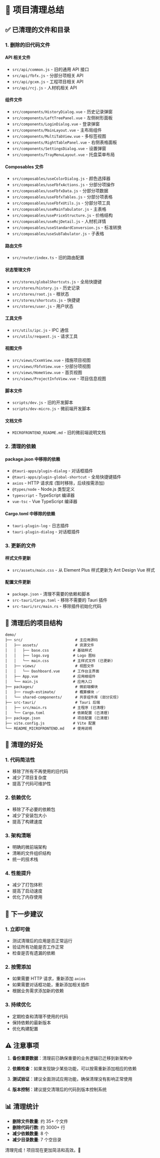 # 🧹 项目清理总结

## ✅ 已清理的文件和目录

### 1. 删除的旧代码文件

#### API 相关文件
- `src/api/common.js` - 旧的通用 API 接口
- `src/api/fbfx.js` - 分部分项相关 API
- `src/api/gcxm.js` - 工程项目相关 API  
- `src/api/rcj.js` - 人材机相关 API

#### 组件文件
- `src/components/HistoryDialog.vue` - 历史记录弹窗
- `src/components/LeftTreePanel.vue` - 左侧树形面板
- `src/components/LoginDialog.vue` - 登录弹窗
- `src/components/MainLayout.vue` - 主布局组件
- `src/components/MultiTabView.vue` - 多标签视图
- `src/components/RightTablePanel.vue` - 右侧表格面板
- `src/components/SettingsDialog.vue` - 设置弹窗
- `src/components/TrayMenuLayout.vue` - 托盘菜单布局

#### Composables 文件
- `src/composables/useColorDialog.js` - 颜色选择器
- `src/composables/useFbfxActions.js` - 分部分项操作
- `src/composables/useFbfxData.js` - 分部分项数据
- `src/composables/useFbfxTables.js` - 分部分项表格
- `src/composables/useFbfxUtils.js` - 分部分项工具
- `src/composables/useMainTabulator.js` - 主表格
- `src/composables/usePriceStructure.js` - 价格结构
- `src/composables/useRcjDetail.js` - 人材机详情
- `src/composables/useStandardConversion.js` - 标准转换
- `src/composables/useSubTabulator.js` - 子表格

#### 路由文件
- `src/router/index.ts` - 旧的路由配置

#### 状态管理文件
- `src/stores/globalShortcuts.js` - 全局快捷键
- `src/stores/history.js` - 历史记录
- `src/stores/root.js` - 根状态
- `src/stores/shortcuts.js` - 快捷键
- `src/stores/user.js` - 用户状态

#### 工具文件
- `src/utils/ipc.js` - IPC 通信
- `src/utils/request.js` - 请求工具

#### 视图文件
- `src/views/CxxmView.vue` - 措施项目视图
- `src/views/FbfxView.vue` - 分部分项视图
- `src/views/HomeView.vue` - 首页视图
- `src/views/ProjectInfoView.vue` - 项目信息视图

#### 脚本文件
- `scripts/dev.js` - 旧的开发脚本
- `scripts/dev-micro.js` - 微前端开发脚本

#### 文档文件
- `MICROFRONTEND_README.md` - 旧的微前端说明文档

### 2. 清理的依赖

#### package.json 中移除的依赖
- `@tauri-apps/plugin-dialog` - 对话框插件
- `@tauri-apps/plugin-global-shortcut` - 全局快捷键插件
- `axios` - HTTP 请求库 (暂时移除，后续按需添加)
- `@types/node` - Node.js 类型定义
- `typescript` - TypeScript 编译器
- `vue-tsc` - Vue TypeScript 编译器

#### Cargo.toml 中移除的依赖
- `tauri-plugin-log` - 日志插件
- `tauri-plugin-dialog` - 对话框插件

### 3. 更新的文件

#### 样式文件更新
- `src/assets/main.css` - 从 Element Plus 样式更新为 Ant Design Vue 样式

#### 配置文件更新
- `package.json` - 清理不需要的依赖和脚本
- `src-tauri/Cargo.toml` - 移除不需要的 Tauri 插件
- `src-tauri/src/main.rs` - 移除插件初始化代码

## 📁 清理后的项目结构

```
demo/
├── src/                        # 主应用源码
│   ├── assets/                 # 资源文件
│   │   ├── base.css           # 基础样式
│   │   ├── logo.svg           # Logo 图标
│   │   └── main.css           # 主样式文件 (已更新)
│   ├── views/                  # 视图文件
│   │   └── Dashboard.vue      # 工作台主界面
│   ├── App.vue                # 应用根组件
│   └── main.js                # 应用入口
├── packages/                   # 微前端模块
│   ├── rough-estimate/         # 概算模块 ✅
│   └── shared-components/      # 共享组件库 (部分实现)
├── src-tauri/                  # Tauri 后端
│   ├── src/main.rs            # 主程序 (已清理)
│   └── Cargo.toml             # 依赖配置 (已清理)
├── package.json               # 项目配置 (已清理)
├── vite.config.js             # Vite 配置
└── README_MICROFRONTEND.md    # 使用说明
```

## 🎯 清理的好处

### 1. **代码简洁性**
- 移除了所有不再使用的旧代码
- 减少了项目复杂度
- 提高了代码可维护性

### 2. **依赖优化**
- 移除了不必要的依赖包
- 减少了安装包大小
- 提高了构建速度

### 3. **架构清晰**
- 明确的微前端架构
- 清晰的文件组织结构
- 统一的技术栈

### 4. **性能提升**
- 减少了打包体积
- 提高了启动速度
- 优化了内存使用

## 🚀 下一步建议

### 1. **立即可做**
- 测试清理后的应用是否正常运行
- 验证所有功能是否工作正常
- 检查是否有遗漏的依赖

### 2. **按需添加**
- 如果需要 HTTP 请求，重新添加 `axios`
- 如果需要对话框功能，重新添加相关插件
- 根据业务需求添加新的依赖

### 3. **持续优化**
- 定期检查和清理不使用的代码
- 保持依赖的最新版本
- 优化构建配置

## ⚠️ 注意事项

1. **备份重要数据**：清理前已确保重要的业务逻辑已迁移到新架构中

2. **依赖检查**：如果发现缺少某些功能，可以按需重新添加相应的依赖

3. **测试验证**：建议全面测试应用功能，确保清理没有影响正常使用

4. **版本控制**：建议提交清理后的代码到版本控制系统

## 📊 清理统计

- **删除文件数量**: 约 35+ 个文件
- **删除代码行数**: 约 3000+ 行
- **减少依赖数量**: 8 个
- **减少目录数量**: 7 个空目录

清理完成！项目现在更加简洁和高效。🎉

